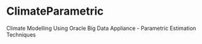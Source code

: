 # ClimateParametric
Climate Modelling Using Oracle Big Data Appliance - Parametric Estimation Techniques
